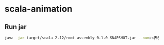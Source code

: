 # scala-animation

## Run jar

```sh
java -jar target/scala-2.12/root-assembly-0.1.0-SNAPSHOT.jar --num=<表示したい円の数> --color=<円の色>
```

